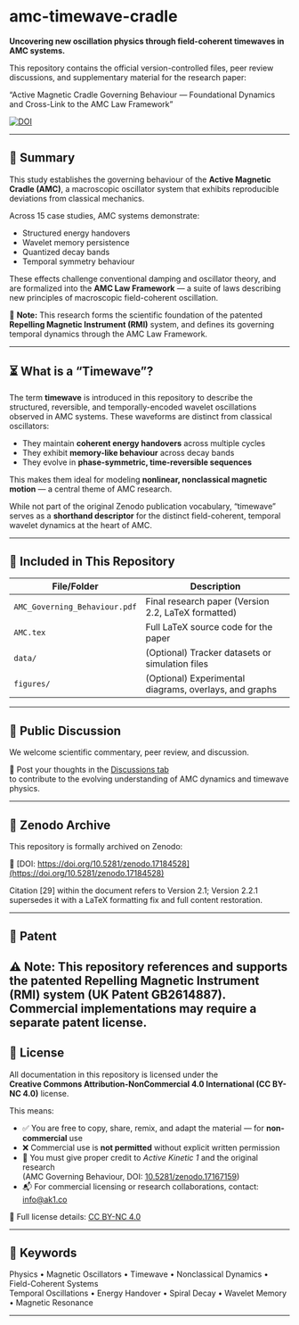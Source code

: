 # amc-timewave-cradle

**Uncovering new oscillation physics through field-coherent timewaves in AMC systems.**

This repository contains the official version-controlled files, peer review discussions, and supplementary material for the research paper:

“Active Magnetic Cradle Governing Behaviour — Foundational Dynamics and Cross-Link to the AMC Law Framework”

[![DOI](https://zenodo.org/badge/DOI/10.5281/zenodo.17184528.svg)](https://doi.org/10.5281/zenodo.17184528)

---

## 📄 Summary

This study establishes the governing behaviour of the **Active Magnetic Cradle (AMC)**, a macroscopic oscillator system that exhibits reproducible deviations from classical mechanics.

Across 15 case studies, AMC systems demonstrate:
- Structured energy handovers
- Wavelet memory persistence
- Quantized decay bands
- Temporal symmetry behaviour

These effects challenge conventional damping and oscillator theory, and are formalized into the **AMC Law Framework** — a suite of laws describing new principles of macroscopic field-coherent oscillation.

📌 **Note:** This research forms the scientific foundation of the patented **Repelling Magnetic Instrument (RMI)** system, and defines its governing temporal dynamics through the AMC Law Framework.

---

## ⏳ What is a “Timewave”?

The term **timewave** is introduced in this repository to describe the structured, reversible, and temporally-encoded wavelet oscillations observed in AMC systems. These waveforms are distinct from classical oscillators:

- They maintain **coherent energy handovers** across multiple cycles
- They exhibit **memory-like behaviour** across decay bands
- They evolve in **phase-symmetric, time-reversible sequences**

This makes them ideal for modeling **nonlinear, nonclassical magnetic motion** — a central theme of AMC research.

While not part of the original Zenodo publication vocabulary, “timewave” serves as a **shorthand descriptor** for the distinct field-coherent, temporal wavelet dynamics at the heart of AMC.

---

## 🧾 Included in This Repository

| File/Folder | Description |
|-------------|-------------|
| `AMC_Governing_Behaviour.pdf` | Final research paper (Version 2.2, LaTeX formatted) |
| `AMC.tex` | Full LaTeX source code for the paper |
| `data/` | (Optional) Tracker datasets or simulation files |
| `figures/` | (Optional) Experimental diagrams, overlays, and graphs |

---

## 💬 Public Discussion

We welcome scientific commentary, peer review, and discussion.

📍 Post your thoughts in the [Discussions tab](https://github.com/YOUR_USERNAME/amc-timewave-cradle/discussions)  
to contribute to the evolving understanding of AMC dynamics and timewave physics.

---

## 🔁 Zenodo Archive

This repository is formally archived on Zenodo:

📘 [DOI: https://doi.org/10.5281/zenodo.17184528](https://doi.org/10.5281/zenodo.17184528)

Citation [29] within the document refers to Version 2.1; Version 2.2.1 supersedes it with a LaTeX formatting fix and full content restoration.

---

## 🔐 Patent

⚠️ Note: This repository references and supports the patented Repelling Magnetic Instrument (RMI) system (UK Patent GB2614887). Commercial implementations may require a separate patent license.
---

## 📄 License

All documentation in this repository is licensed under the  
**Creative Commons Attribution-NonCommercial 4.0 International (CC BY-NC 4.0)** license.

This means:

- ✅ You are free to copy, share, remix, and adapt the material — for **non-commercial** use
- ❌ Commercial use is **not permitted** without explicit written permission
- 🧠 You must give proper credit to *Active Kinetic 1* and the original research  
  (AMC Governing Behaviour, DOI: [10.5281/zenodo.17167159](https://doi.org/10.5281/zenodo.17167159))
- 📬 For commercial licensing or research collaborations, contact: [info@ak1.co](mailto:info@ak1.co)

🔗 Full license details: [CC BY-NC 4.0](https://creativecommons.org/licenses/by-nc/4.0/)

---

## 🧠 Keywords

Physics • Magnetic Oscillators • Timewave • Nonclassical Dynamics • Field-Coherent Systems  
Temporal Oscillations • Energy Handover • Spiral Decay • Wavelet Memory • Magnetic Resonance  

---
